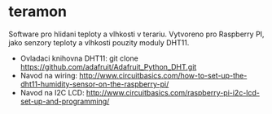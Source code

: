 # teramon

Software pro hlidani teploty a vlhkosti v terariu. Vytvoreno pro Raspberry PI, jako senzory teploty a vlhkosti pouzity moduly DHT11.

* Ovladaci knihovna DHT11: git clone https://github.com/adafruit/Adafruit_Python_DHT.git
* Navod na wiring: http://www.circuitbasics.com/how-to-set-up-the-dht11-humidity-sensor-on-the-raspberry-pi/
* Navod na I2C LCD: http://www.circuitbasics.com/raspberry-pi-i2c-lcd-set-up-and-programming/
